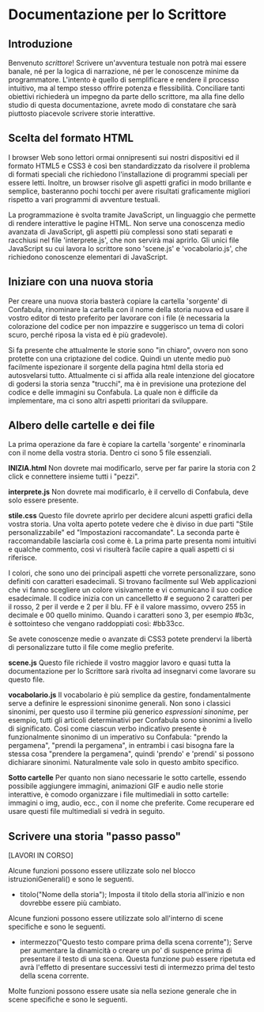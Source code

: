 
# Documentazione per lo Scrittore


## Introduzione

Benvenuto *scrittore*! Scrivere un'avventura testuale non potrà mai essere banale, né per la logica di narrazione, né per le conoscenze minime da programmatore. L'intento è quello di semplificare e rendere il processo intuitivo, ma al tempo stesso offrire potenza e flessibilità. Conciliare tanti obiettivi richiederà un impegno da parte dello scrittore, ma alla fine dello studio di questa documentazione, avrete modo di constatare che sarà piuttosto piacevole scrivere storie interattive.


## Scelta del formato HTML

I browser Web sono lettori ormai onnipresenti sui nostri dispositivi ed il formato HTML5 e CSS3 è così ben standardizzato da risolvere il problema di formati speciali che richiedono l'installazione di programmi speciali per essere letti. Inoltre, un browser risolve gli aspetti grafici in modo brillante e semplice, basteranno pochi tocchi per avere risultati graficamente migliori rispetto a vari programmi di avventure testuali.

La programmazione è svolta tramite JavaScript, un linguaggio che permette di rendere interattive le pagine HTML. Non serve una conoscenza medio avanzata di JavaScript, gli aspetti più complessi sono stati separati e racchiusi nel file 'interprete.js', che non servirà mai aprirlo. Gli unici file JavaScript su cui lavora lo scrittore sono 'scene.js' e 'vocabolario.js', che richiedono conoscenze elementari di JavaScript.


## Iniziare con una nuova storia

Per creare una nuova storia basterà copiare la cartella 'sorgente' di Confabula, rinominare la cartella con il nome della storia nuova ed usare il vostro editor di testo preferito per lavorare con i file (è necessaria la colorazione del codice per non impazzire e suggerisco un tema di colori scuro, perché riposa la vista ed è più gradevole).

Si fa presente che attualmente le storie sono "in chiaro", ovvero non sono protette con una criptazione del codice. Quindi un utente medio può facilmente ispezionare il sorgente della pagina html della storia ed autosvelarsi tutto. Attualmente ci si affida alla reale intenzione del giocatore di godersi la storia senza "trucchi", ma è in previsione una protezione del codice e delle immagini su Confabula. La quale non è difficile da implementare, ma ci sono altri aspetti prioritari da sviluppare.


## Albero delle cartelle e dei file

La prima operazione da fare è copiare la cartella 'sorgente' e rinominarla con il nome della vostra storia. Dentro ci sono 5 file essenziali.

**INIZIA.html**
Non dovrete mai modificarlo, serve per far parire la storia con 2 click e connettere insieme tutti i "pezzi".

**interprete.js**
Non dovrete mai modificarlo, è il cervello di Confabula, deve solo essere presente.

**stile.css**
Questo file dovrete aprirlo per decidere alcuni aspetti grafici della vostra storia. Una volta aperto potete vedere che è diviso in due parti "Stile personalizzabile" ed "Impostazioni raccomandate". La seconda parte è raccomandabile lasciarla così come è. La prima parte presenta nomi intuitivi e qualche commento, così vi risulterà facile capire a quali aspetti ci si riferisce.

I colori, che sono uno dei principali aspetti che vorrete personalizzare, sono definiti con caratteri esadecimali. Si trovano facilmente sul Web applicazioni che vi fanno scegliere un colore visivamente e vi comunicano il suo codice esadecimale. Il codice inizia con un cancelletto # e seguono 2 caratteri per il rosso, 2 per il verde e 2 per il blu. FF è il valore massimo, ovvero 255 in decimale e 00 quello minimo. Quando i caratteri sono 3, per esempio #b3c, è sottointeso che vengano raddoppiati così: #bb33cc.

Se avete conoscenze medie o avanzate di CSS3 potete prendervi la libertà di personalizzare tutto il file come meglio preferite.

**scene.js**
Questo file richiede il vostro maggior lavoro e quasi tutta la documentazione per lo Scrittore sarà rivolta ad insegnarvi come lavorare su questo file.

**vocabolario.js**
Il vocabolario è più semplice da gestire, fondamentalmente serve a definire le espressioni sinonime generali. Non sono i classici sinonimi, per questo uso il termine più generico *espressioni sinonime*, per esempio, tutti gli articoli determinativi per Confabula sono sinonimi a livello di significato. Così come ciascun verbo indicativo presente è funzionalmente sinonimo di un imperativo su Confabula: "prendo la pergamena", "prendi la pergamena", in entrambi i casi bisogna fare la stessa cosa "prendere la pergamena", quindi 'prendo' e 'prendi' si possono dichiarare sinonimi. Naturalmente vale solo in questo ambito specifico.

**Sotto cartelle**
Per quanto non siano necessarie le sotto cartelle, essendo possibile aggiungere immagini, animazioni GIF e audio nelle storie interattive, è comodo organizzare i file multimediali in sotto cartelle: immagini o img, audio, ecc., con il nome che preferite. Come recuperare ed usare questi file multimediali si vedrà in seguito.


## Scrivere una storia "passo passo"

[LAVORI IN CORSO]

Alcune funzioni possono essere utilizzate solo nel blocco istruzioniGenerali() e sono le seguenti.

- titolo("Nome della storia");
Imposta il titolo della storia all'inizio e non dovrebbe essere più cambiato.

Alcune funzioni possono essere utilizzate solo all'interno di scene specifiche e sono le seguenti.

- intermezzo("Questo testo compare prima della scena corrente");
Serve per aumentare la dinamicità o creare un po' di suspence prima di presentare il testo di una scena. Questa funzione può essere ripetuta ed avrà l'effetto di presentare successivi testi di intermezzo prima del testo della scena corrente.

Molte funzioni possono essere usate sia nella sezione generale che in scene specifiche e sono le seguenti.

